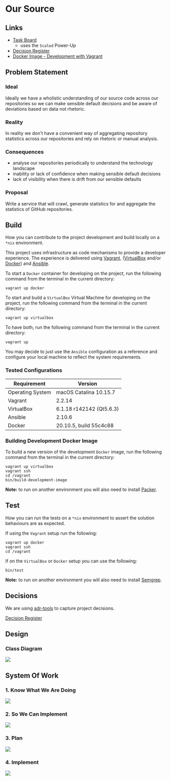 # Our Source

## Links

* [Task Board](https://trello.com/b/DuSRWbBH/)
  * uses the `Scaled` Power-Up
* [Decision Register](documentation/decisions)
* [Docker Image - Development with Vagrant](https://hub.docker.com/repository/docker/svanosselaer/our-source-development)

## Problem Statement

### Ideal

Ideally we have a wholistic understanding of our source code across our repositories so we can make sensible default decisions and be aware of deviations based on data not rhetoric.

### Reality

In reality we don't have a convenient way of aggregating repository statistics across our repositories and rely on rhetoric or manual analysis.

### Consequences

* analyse our repositories periodically to understand the technology landscape
* inability or lack of confidence when making sensible default decisions
* lack of visibility when there is drift from our sensible defaults

### Proposal

Write a service that will crawl, generate statistics for and aggregate the statistics of GitHub repositories.

## Build

How you can contribute to the project development and build locally on a `*nix` environment.

This project uses infrastructure as code mechanisms to provide a developer experience. The experience is delivered using [Vagrant](https://www.vagrantup.com), ([VirtualBox](https://www.virtualbox.org) and/or [Docker](https://www.docker.com)) and [Ansible](https://github.com/ansible/ansible).

To start a `Docker` container for developing on the project, run the following command from the terminal in the current directory:

```
vagrant up docker
```

To start and build a `VirtualBox` Virtual Machine for developing on the project, run the following command from the terminal in the current directory:

```
vagrant up virtualbox
```

To have both, run the following command from the terminal in the current directory:

```
vagrant up
```

You may decide to just use the `Ansible` configuration as a reference and configure your local machine to reflect the system requirements.

### Tested Configurations

| Requirement | Version |
|--|--|
| Operating System | macOS Catalina 10.15.7  |
| Vagrant | 2.2.14 |
| VirtualBox | 6.1.18 r142142 (Qt5.6.3) |
| Ansible | 2.10.6 |
| Docker | 20.10.5, build 55c4c88 |

### Building Development Docker Image

To build a new version of the development `Docker` image, run the following command from the terminal in the current directory:

```
vagrant up virtualbox
vagrant ssh
cd /vagrant
bin/build-development-image
```

**Note:** to run on another environment you will also need to install [Packer](https://www.packer.io).

## Test

How you can run the tests on a `*nix` environment to assert the solution behaviours are as expected.

If using the `Vagrant` setup run the following:

```
vagrant up docker
vagrant ssh
cd /vagrant
```

If on the `VirtualBox` or `Docker` setup you can use the following:

```
bin/test
```

**Note:** to run on another environment you will also need to install [Semgrep](https://semgrep.dev).

## Decisions

We are using [adr-tools](https://github.com/npryce/adr-tools) to capture project decisions.

[Decision Register](documentation/decisions)

## Design

### Class Diagram

<img src="documentation/architecture/class.png" />

## System Of Work

### 1. Know What We Are Doing

<img src="documentation/process-so-we-know-what-we-are-doing.png" />


### 2. So We Can Implement

<img src="documentation/process-so-we-can-start-implementation.png" />


### 3. Plan

<img src="documentation/process-plan-tasks.png" />


### 4. Implement

<img src="documentation/process-do-task.png" />

